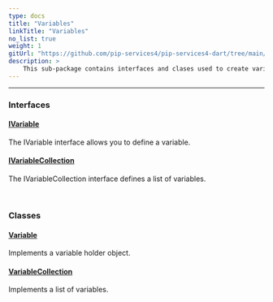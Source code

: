 ```yaml
---
type: docs
title: "Variables"
linkTitle: "Variables"
no_list: true
weight: 1
gitUrl: "https://github.com/pip-services4/pip-services4-dart/tree/main/pip-services4-expressions-dart"
description: >
    This sub-package contains interfaces and clases used to create variables and collections of variables.
---
```

---
<div class="module-body"> 

### Interfaces

#### [IVariable](ivariable)
The IVariable interface allows you to define a variable.

#### [IVariableCollection](ivariable_collection)
The IVariableCollection interface defines a list of variables.

<br>

### Classes

#### [Variable](variable)
Implements a variable holder object.

#### [VariableCollection](variable_collection)
Implements a list of variables.


</div>


